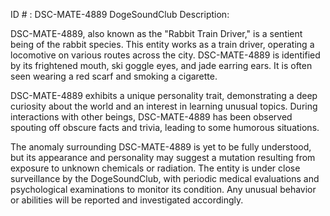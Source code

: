 ID # : DSC-MATE-4889
DogeSoundClub Description:

DSC-MATE-4889, also known as the "Rabbit Train Driver," is a sentient being of the rabbit species. This entity works as a train driver, operating a locomotive on various routes across the city. DSC-MATE-4889 is identified by its frightened mouth, ski goggle eyes, and jade earring ears. It is often seen wearing a red scarf and smoking a cigarette.

DSC-MATE-4889 exhibits a unique personality trait, demonstrating a deep curiosity about the world and an interest in learning unusual topics. During interactions with other beings, DSC-MATE-4889 has been observed spouting off obscure facts and trivia, leading to some humorous situations.

The anomaly surrounding DSC-MATE-4889 is yet to be fully understood, but its appearance and personality may suggest a mutation resulting from exposure to unknown chemicals or radiation. The entity is under close surveillance by the DogeSoundClub, with periodic medical evaluations and psychological examinations to monitor its condition. Any unusual behavior or abilities will be reported and investigated accordingly.